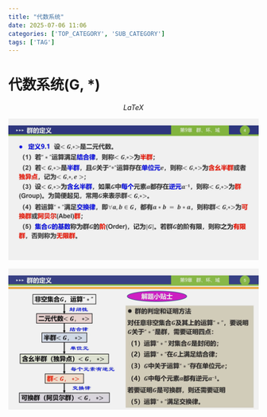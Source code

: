 ```yaml
---
title: "代数系统"
date: 2025-07-06 11:06
categories: ['TOP_CATEGORY', 'SUB_CATEGORY']
tags: ['TAG']
---
```




# 代数系统(G, *)

$$
LaTeX
$$

![](static/S1IXbWVXHo0DLpxvH2qcAVHfnBg.png)

![](static/CyQEbn8LkoAuc2xngYIcl0YAnUY.png)
